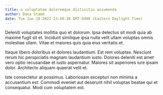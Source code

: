 ```yaml
---
title: a voluptatem doloremque distinctio assumenda
author: Dana Stamm
date: Tue Jun 28 2022 23:49:38 GMT-0400 (Eastern Daylight Time)
---
```

Deleniti voluptates mollitia quo et dolorum. Ipsa delectus sit modi quia ab maxime fugit sit et. Incidunt similique ipsa nulla velit ullam voluptas omnis molestiae ullam. Vitae et maiores quis quia eius veritatis et.

 Itaque libero doloribus et dolores laudantium. Est rem voluptas. Nesciunt rerum hic perspiciatis magnam laudantium iusto. Dolores deleniti est amet vero optio recusandae et iusto aspernatur. Maiores sit asperiores iure ipsam dolor. Architecto aliquam quaerat velit et.

 Iste consectetur at possimus. Laboriosam excepturi non minima a accusantium est. Commodi eveniet aut deserunt nihil voluptas beatae qui et consequatur. Modi cum voluptatem est.